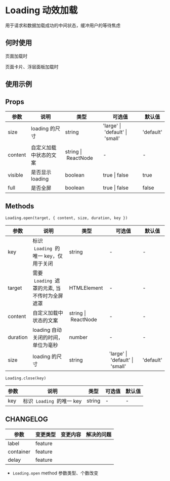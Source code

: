 # Loading 动效加载

用于请求和数据加载成功的中间状态，缓冲用户的等待焦虑

## 何时使用

页面加载时

页面卡片、浮层面板加载时

## 使用示例

<!-- Inject Stories -->

## Props

| 参数    | 说明                   | 类型                | 可选值                          | 默认值    |
| ------- | ---------------------- | ------------------- | ------------------------------- | --------- |
| size    | loading 的尺寸         | string              | 'large' \| 'default' \| 'small' | 'default' |
| content | 自定义加载中状态的文案 | string \| ReactNode | -                               | -         |
| visible | 是否显示 loading       | boolean             | true \| false                   | true      |
| full    | 是否全屏               | boolean             | true \| false                   | false     |

## Methods

`Loading.open(target, { content, size, duration, key })`

| 参数     | 说明                                            | 类型                | 可选值                          | 默认值    |
| -------- | ----------------------------------------------- | ------------------- | ------------------------------- | --------- |
| key      | 标识  `Loading`  的唯一 key，仅用于关闭         | string              | -                               | -         |
| target   | 需要  `Loading`  遮罩的元素, 当不传时为全屏遮罩 | HTMLElement         | -                               | -         |
| content  | 自定义加载中状态的文案                          | string \| ReactNode | -                               | -         |
| duration | loading 自动关闭的时间，单位为毫秒              | number              | -                               | -         |
| size     | loading 的尺寸                                  | string              | 'large' \| 'default' \| 'small' | 'default' |

`Loading.close(key)`

| 参数 | 说明                        | 类型   | 可选值 | 默认值 |
| ---- | --------------------------- | ------ | ------ | ------ |
| key  | 标识  `Loading`  的唯一 key | string | -      | -      |

## CHANGELOG

| 参数      | 变更类型 | 变更内容 | 解决的问题 |
| --------- | -------- | -------- | ---------- |
| label     | feature  |          |            |
| container | feature  |          |            |
| delay     | feature  |          |            |

- `Loading.open` method 参数类型、个数改变
